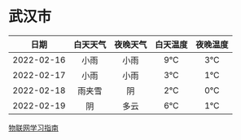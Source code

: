 # 武汉市
|日期|白天天气|夜晚天气|白天温度|夜晚温度|
|:--:|:--:|:--:|:--:|:--:|
|2022-02-16|小雨|小雨|9℃|3℃|
|2022-02-17|小雨|小雨|3℃|1℃|
|2022-02-18|雨夹雪|阴|2℃|0℃|
|2022-02-19|阴|多云|6℃|1℃|
 
[物联网学习指南](http://doc.lziqi.top/IoT)
